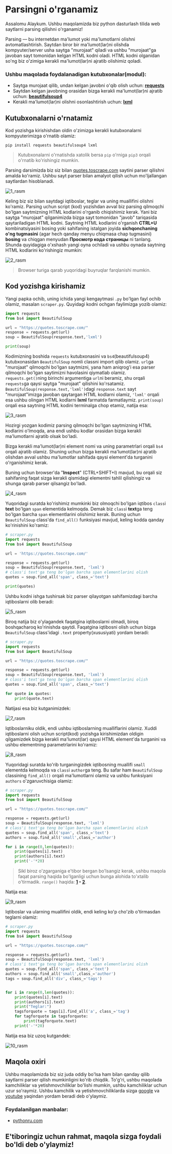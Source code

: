 # **Parsingni o'rganamiz**

Assalomu Alaykum. Ushbu maqolamizda biz python dasturlash tilida web saytlarni parsing qilishni o'rganamiz!

Parsing — bu internetdan ma'lumot yoki ma'lumotlarni olishni avtomatlashtirish. Saytdan biror bir ma'lumot(lar)ni olishda kompyuter/server usha saytga "murojaat" qiladi va ushbu "murojaat"ga javoban sayt tomonidan kelgan HTML kodni oladi. HTML kodni olganidan so'ng biz o'zimiga kerakli ma'lumot(lar)ni ajratib olishimiz qoladi. 

### Ushbu maqolada foydalanadigan kutubxonalar(modul):
- Saytga murojaat qilib, undan kelgan javobni o'qib olish uchun: [**requests**](https://pypi.org/project/requests/)
- Saytdan kelgan javobning orasidan bizga kerakli ma'lumot(lar)ni ajratib uchun: [**beautifulsoup4**](https://pypi.org/project/beautifulsoup4/)
- Kerakli ma'lumot(lar)ni olishni osonlashtirish uchun: [**lxml**](https://pypi.org/project/lxml/)

## **Kutubxonalarni o'rnatamiz**
Kod yozishga kirishishdan oldin o'zimizga kerakli kutubxonalarni kompyuterimizga o'rnatib olamiz:
```console
pip install requests beautifulsoup4 lxml
```

> Kutubxonalarni o'rnatishda xatolik bersa `pip` o'rniga `pip3` orqali o'rnatib ko'rishingiz mumkin.

Parsing darsimizda biz siz bilan [quotes.toscrape.com](https://quotes.toscrape.com/) saytini parser qilishni amalda ko'ramiz. Ushbu sayt parser bilan amalyot qilish uchun mo'ljallangan saytlardan hisoblanadi.

![1_rasm](images/1_rasm.png)

Keling biz siz bilan saytdagi iqtiboslar, teglar va uning muallifini olishni ko'ramiz. Parsing uchun script (kod) yozishdan avval biz parsing qilmoqchi bo'lgan saytmizning HTML kodlarini o'rganib chiqishimiz kerak. Yani biz saytga "murojaat" qilganimizda bizga sayt tomonidan "javob" tariqasida qaytariladigan HTML kodni. Saytning HTML kodlarini o'rganish **CTRL+U** kombinatsiyasini bosing yoki sahifaning istalgan joyida **sichqonchaning o'ng tugmasini** (agar hech qanday menyu chiqmasa chap tugmasini) **bosing** va chiqgan menyudan **Просмотр кода страницы** ni tanlang. Shunda quyidagiga o'xshash yangi oyna ochiladi va ushbu oynada saytning HTML kodlarini ko'rishingiz mumkin:

![2_rasm](images/2_rasm.png)

> Browser turiga qarab yuqoridagi buyruqlar farqlanishi mumkin.

## **Kod yozishga kirishamiz**

Yangi papka ochib, uning ichida yangi kengaytmasi `.py` bo'lgan fayl ochib olamiz, masalan `scraper.py`. Quyidagi kodni ochgan faylimizga yozib olamiz:
```python
import requests
from bs4 import BeautifulSoup

url = "https://quotes.toscrape.com/"
response = requests.get(url)
soup = BeautifulSoup(response.text,'lxml')

print(soup)
```

Kodimizning boshida `requests` kutubxonasini va `bs4`(beautifulsoup4) kutubxonasidan `BeautifulSoup` nomli classni import qilib olamiz. `url`ga "murojaat" qilmoqchi bo'lgan saytmizni, yana ham aniqrog'i esa parser qilmoqchi bo'lgan saytimizni havolasini qiymatlab olamiz. `requests.get()`ning birinchi argumentiga `url`ni beramiz, shu orqali `requests`ga qaysi saytga "murojaat" qilishini ko'rsatamiz. `BeautifulSoup(response.text,'lxml')`dagi `response.text` sayt "murojaat"imizga javoban qaytargan HTML kodlarni olamiz, `'lxml'` orqali esa ushbu olingan HTML kodlarni **lxml** farmatda farmatlaymiz. `print(soup)` orqali esa saytning HTML kodini terminalga chop etamiz, natija esa:

![3_rasm](images/3_rasm.png)

Hozirgi yozgan kodimiz parsing qilmoqchi bo'lgan saytmizning HTML kodlarini o'lmoqda, ana endi ushbu kodlar orasidan bizga kerakli ma'lumotlarni ajratib olsak bo'ladi.

Bizga kerakli ma'lumot(lar)ni element nomi va uning parametrlari orqali `bs4` orqali ajratib olamiz. Shuning uchun bizga kerakli ma'lumot(lar)ni ajratib olishdan avval ushbu ma'lumotlar sahifada qaysi element'da turganini o'rganishimiz kerak.

Buning uchun browser'da "**Inspect**" (CTRL+SHIFT+I) mavjud, bu orqali siz sahifaning faqat sizga kerakli qismidagi elementni tahlil qilishingiz va shunga qarab parser qilsangiz bo'ladi.

![4_rasm](images/4_rasm.png)

Yuqoridagi suratda ko'rishimiz mumkinki biz olmoqchi bo'lgan iqtibos `class`i **text** bo'lgan `span` elementida kelmoqda. Demak biz `class`i **text**ga teng bo'lgan barcha `span` elementlarini olishimiz kerak. Buning uchun `BeautifulSoup` class'da `find_all()` funksiyasi mavjud, keling kodda qanday ko'rinishini ko'ramiz:

```python
# scraper.py
import requests
from bs4 import BeautifulSoup

url = 'https://quotes.toscrape.com/'

response = requests.get(url)
soup = BeautifulSoup(response.text, 'lxml')
# class'i text'ga teng bo'lgan barcha span elementlarini olish
quotes = soup.find_all('span', class_='text')

print(quotes)
```

Ushbu kodni ishga tushirsak biz parser qilayotgan sahifamizdagi barcha iqtiboslarni olib beradi:

![5_rasm](images/5_rasm.png)

Biroq natija biz o'ylagandek faqatgina iqtiboslarni olmadi, biroq boshqacharoq ko'rinishda qaytdi. Faqatgina iqtibosni olish uchun bizga `BeautifulSoup` class'idagi `.text` property(xususiyati) yordam beradi:

```python
# scraper.py
import requests
from bs4 import BeautifulSoup

url = "https://quotes.toscrape.com/"

response = requests.get(url)
soup = BeautifulSoup(response.text, 'lxml')
# class'i text'ga teng bo'lgan barcha span elementlarini olish
quotes = soup.find_all('span', class_='text')

for quote in quotes:
    print(quote.text)
```

Natijasi esa biz kutganimizdek:

![7_rasm](images/7_rasm.png)

Iqtiboslarniku oldik, endi ushbu iqtiboslarning mualliflarini olamiz. Xuddi iqtiboslarni olish uchun script(kod) yozishga kirishimizdan oldigin qilgamizdek bizga kerakli ma'lumot(lar) qaysi HTML element'da turganini va ushbu elementning parametrlarini ko'ramiz:

![8_rasm](images/8_rasm.png)

Yuqoridagi suratda ko'rib turganingizdek iqtibosning muallifi `small` elementda kelmoqda va `class`i `author`ga teng. Bu safar ham `BeautifulSoup` classining `find_all()` orqali ma'lumotlarni olamiz va ushbu funksiyani `authors` o'zgaruvchisiga olamiz:
```python
# scraper.py
import requests
from bs4 import BeautifulSoup

url = "https://quotes.toscrape.com/"

response = requests.get(url)
soup = BeautifulSoup(response.text, 'lxml')
# class'i text'ga teng bo'lgan barcha span elementlarini olish
quotes = soup.find_all('span', class_='text')
authors = soup.find_all('small',class_='author')

for i in range(0,len(quotes)):
    print(quotes[i].text)
    print(authors[i].text)
    print('-'*20)
```

> Sikl biroz o'zgarganiga e'tibor bergan bo'lsangiz kerak, ushbu maqola faqat parsing haqida bo'lganligi uchun bunga alohida to'xtalib o'tirmadik. `range()` haqida: **[1](https://www.w3schools.com/python/ref_func_range.asp) • [2](https://www.geeksforgeeks.org/python-range-function/)**.

Natija esa:

![9_rasm](images/9_rasm.png)

Iqtiboslar va ularning muallifini oldik, endi keling ko'p cho'zib o'tirmasdan teglarni olamiz:

```python
# scraper.py
import requests
from bs4 import BeautifulSoup

url = "https://quotes.toscrape.com/"

response = requests.get(url)
soup = BeautifulSoup(response.text, 'lxml')
# class'i text'ga teng bo'lgan barcha span elementlarini olish
quotes = soup.find_all('span', class_='text')
authors = soup.find_all('small',class_='author')
tags = soup.find_all('div', class_='tags')


for i in range(0,len(quotes)):
    print(quotes[i].text)
    print(authors[i].text)
    print("Teglar:")
    tagsforquote = tags[i].find_all('a', class_='tag')
    for tagforquote in tagsforquote:
        print(tagforquote.text)
    print('-'*20)
```
Natija esa biz uzoq kutgandek:

![10_rasm](images/10_rasm.png)

## **Maqola oxiri**

Ushbu maqolamizda biz siz juda oddiy bo'lsa ham bilan qanday qilib saytlarni parser qilish mumkinligini ko'rib chiqdik. To'g'ri, ushbu maqolada kamchiliklar va yetishmovchiliklar bo'lishi mumkin, ushbu kamchiliklar uchun uzur so'raymiz. Ushbu kamchilik va yetishmovchiliklarda sizga [google](https://google.com) va [youtube](https://youtube.com) yaqindan yordam beradi deb o'ylaymiz.

### Foydalanilgan manbalar:

- [pythonru.com](https://pythonru.com/biblioteki/parsing-na-python-s-beautiful-soup)

## E'tiboringiz uchun rahmat, maqola sizga foydali bo'ldi deb o'ylaymiz!

